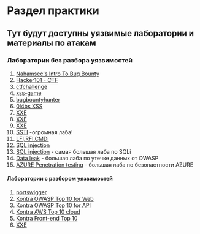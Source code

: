 # Раздел практики

## Тут будут доступны уязвимые лаборатории и материалы по атакам

### Лаборатории без разбора уязвимостей

1. [Nahamsec's Intro To Bug Bounty](https://github.com/nahamsec/nahamsec.training)
2. [Hacker101 - CTF](https://www.hacker101.com/)
3. [ctfchallenge](https://ctfchallenge.com/challenges)
4. [xss-game](https://xss-game.appspot.com/)
5. [bugbountyhunter](https://www.bugbountyhunter.com/training/)
6. [0l4bs XSS](https://github.com/tegal1337/0l4bs)
7. [XXE](https://github.com/jbarone/xxelab)
8. [XXE](https://github.com/c0ny1/xxe-lab)
9. [XXE](https://github.com/HLOverflow/XXE-study)
10. [SSTI](https://github.com/DiogoMRSilva/websitesVulnerableToSSTI) -огромная лаба!
11. [LFI,RFI.CMDi](https://github.com/paralax/lfi-labs)
12. [SQL injection](https://github.com/breakthenet/HackMe-SQL-Injection-Challenges)
13. [SQL injection](https://github.com/Audi-1/sqli-labs) - самая большая лаба по SQLi
14. [Data leak](https://wrongsecrets.herokuapp.com/) - большая лаба по утечке данных от OWASP
15. [AZURE Penetration testing](https://azure.enterprisesecurity.io) - большая лаба по безопастности AZURE

#### Лаборатории с разбором уязвимостей

1. [portswigger](https://portswigger.net/web-security/dashboard)
2. [Kontra OWASP Top 10 for Web](https://application.security/free/owasp-top-10)
3. [Kontra OWASP Top 10 for API](https://application.security/free/owasp-top-10-API)
4. [Kontra AWS Top 10 cloud](https://application.security/free/kontra-aws-clould-top-10)
5. [Kontra Front-end Top 10](https://application.security/free/kontra-front-end-top-10)
6. [XXE](https://gosecure.github.io/xxe-workshop/#0)


